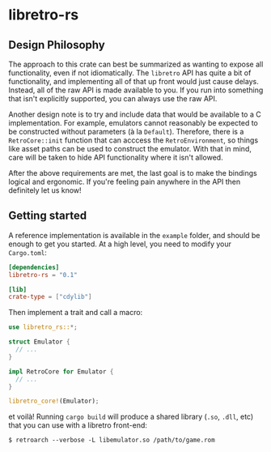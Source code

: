 # libretro-rs

## Design Philosophy

The approach to this crate can best be summarized as wanting to expose all functionality, even if not idiomatically. The `libretro` API has quite a bit of functionality, and implementing all of that up front would just cause delays. Instead, all of the raw API is made available to you. If you run into something that isn't explicitly supported, you can always use the raw API.

Another design note is to try and include data that would be available to a C implementation. For example, emulators cannot reasonably be expected to be constructed without parameters (à la `Default`). Therefore, there is a `RetroCore::init` function that can acccess the `RetroEnvironment`, so things like asset paths can be used to construct the emulator. With that in mind, care will be taken to hide API functionality where it isn't allowed.

After the above requirements are met, the last goal is to make the bindings logical and ergonomic. If you're feeling pain anywhere in the API then definitely let us know!

## Getting started

A reference implementation is available in the `example` folder, and should be enough to get you started. At a high level, you need to modify your `Cargo.toml`:

```toml
[dependencies]
libretro-rs = "0.1"

[lib]
crate-type = ["cdylib"]
```

Then implement a trait and call a macro:

```rust
use libretro_rs::*;

struct Emulator {
  // ...
}

impl RetroCore for Emulator {
  // ...
}

libretro_core!(Emulator);
```

et voilà! Running `cargo build` will produce a shared library (`.so`, `.dll`, etc) that you can use with a libretro front-end:

```shell
$ retroarch --verbose -L libemulator.so /path/to/game.rom
```
